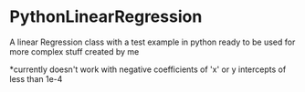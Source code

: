 # PythonLinearRegression
A linear Regression class with a test example in python ready to be used for more complex stuff created by me


*currently doesn't work with negative coefficients of 'x' or y intercepts of less than 1e-4 
